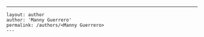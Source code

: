    ---
    layout: author
    author: 'Manny Guerrero'
    permalink: /authors/<Manny Guerrero>
    ---
